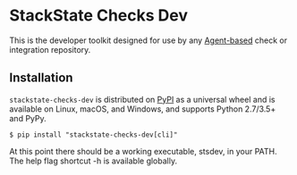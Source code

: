 # StackState Checks Dev

This is the developer toolkit designed for use by any [Agent-based][5] check or
integration repository.

## Installation

`stackstate-checks-dev` is distributed on [PyPI][6] as a universal wheel
and is available on Linux, macOS, and Windows, and supports Python 2.7/3.5+ and PyPy.

```console
$ pip install "stackstate-checks-dev[cli]"
```

At this point there should be a working executable, stsdev, in your PATH. The help flag shortcut -h is available globally.

[5]: https://github.com/StackVista/stackstate-agent
[6]: https://pypi.org

